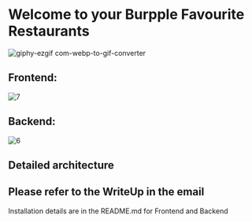
# Welcome to your Burpple Favourite Restaurants
![giphy-ezgif com-webp-to-gif-converter](https://github.com/user-attachments/assets/08ca52cc-286e-4444-8c69-56e4fdeb348a)
## Frontend:
![7](https://github.com/user-attachments/assets/7057b81d-9518-48dc-ac61-dae8b895a4ae)

## Backend:
![6](https://github.com/user-attachments/assets/6baf69cf-508d-4574-b087-d7813604b9c6)

## Detailed architecture
## Please refer to the WriteUp in the email 


Installation details are in the README.md for Frontend and Backend


